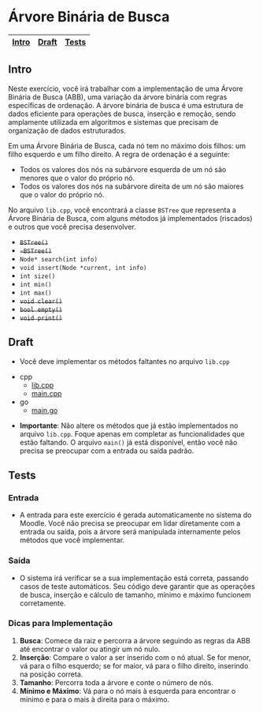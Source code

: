 # Árvore Binária de Busca

<!-- toch -->
[Intro](#intro) | [Draft](#draft) | [Tests](#tests)
-- | -- | --
<!-- toch -->

## Intro

Neste exercício, você irá trabalhar com a implementação de uma Árvore Binária de Busca (ABB), uma variação da árvore binária com regras específicas de ordenação. A árvore binária de busca é uma estrutura de dados eficiente para operações de busca, inserção e remoção, sendo amplamente utilizada em algoritmos e sistemas que precisam de organização de dados estruturados.

Em uma Árvore Binária de Busca, cada nó tem no máximo dois filhos: um filho esquerdo e um filho direito. A regra de ordenação é a seguinte:

- Todos os valores dos nós na subárvore esquerda de um nó são menores que o valor do próprio nó.
- Todos os valores dos nós na subárvore direita de um nó são maiores que o valor do próprio nó.

No arquivo `lib.cpp`, você encontrará a classe `BSTree` que representa a Árvore Binária de Busca, com alguns métodos já implementados (riscados) e outros que você precisa desenvolver.

- ~~`BSTree()`~~
- ~~`~BSTree()`~~
- `Node* search(int info)`
- `void insert(Node *current, int info)`
- `int size()`
- `int min()`
- `int max()`
- ~~`void clear()`~~
- ~~`bool empty()`~~
- ~~`void print()`~~

## Draft

- Você deve implementar os métodos faltantes no arquivo `lib.cpp`

<!-- links .cache/draft -->
- cpp
  - [lib.cpp](.cache/draft/cpp/lib.cpp)
  - [main.cpp](.cache/draft/cpp/main.cpp)
- go
  - [main.go](.cache/draft/go/main.go)
<!-- links -->

- **Importante**: Não altere os métodos que já estão implementados no arquivo `lib.cpp`. Foque apenas em completar as funcionalidades que estão faltando. O arquivo `main()` já está disponível, então você não precisa se preocupar com a entrada ou saída padrão.

## Tests

### Entrada

- A entrada para este exercício é gerada automaticamente no sistema do Moodle. Você não precisa se preocupar em lidar diretamente com a entrada ou saída, pois a árvore será manipulada internamente pelos métodos que você implementar.

### Saída

- O sistema irá verificar se a sua implementação está correta, passando casos de teste automáticos. Seu código deve garantir que as operações de busca, inserção e cálculo de tamanho, mínimo e máximo funcionem corretamente.

### Dicas para Implementação

1. **Busca**: Comece da raiz e percorra a árvore seguindo as regras da ABB até encontrar o valor ou atingir um nó nulo.
2. **Inserção**: Compare o valor a ser inserido com o nó atual. Se for menor, vá para o filho esquerdo; se for maior, vá para o filho direito, inserindo na posição correta.
3. **Tamanho**: Percorra toda a árvore e conte o número de nós.
4. **Mínimo e Máximo**: Vá para o nó mais à esquerda para encontrar o mínimo e para o mais à direita para o máximo.

